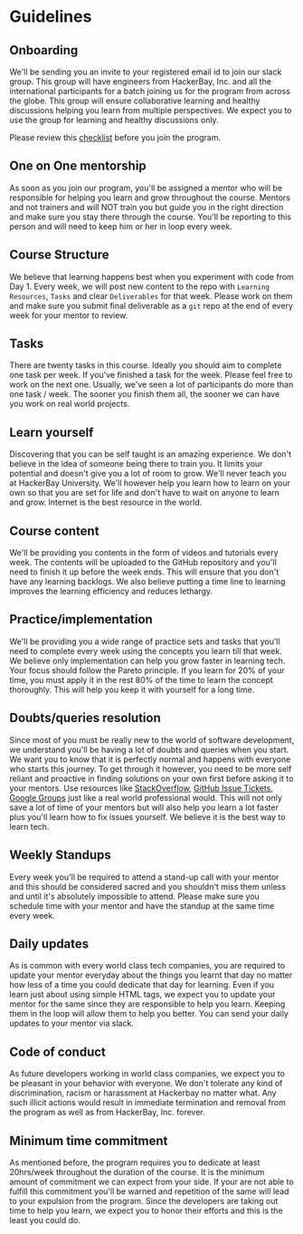 # Guidelines

## Onboarding

We'll be sending you an invite to your registered email id to join our slack group. This group will have engineers from HackerBay, Inc. and all the international participants for a batch joining us for the program from across the globe. This group will ensure collaborative learning and healthy discussions helping you learn from multiple perspectives. We expect you to use the group for learning and healthy discussions only.

Please review this [checklist](/checklist/README.md) before you join the program. 

## One on One mentorship

As soon as you join our program, you'll be assigned a mentor who will be responsible for helping you learn and grow throughout the course. Mentors and not trainers and will NOT train you but guide you in the right direction and make sure you stay there through the course. You'll be reporting to this person and will need to keep him or her in loop every week. 

## Course Structure

We believe that learning happens best when you experiment with code from Day 1. Every week, we will post new content to the repo with `Learning Resources`, `Tasks` and clear `Deliverables` for that week. Please work on them and make sure you submit final deliverable as a `git` repo at the end of every week for your mentor to review. 

## Tasks

There are twenty tasks in this course. Ideally you should aim to complete one task per week. If you've finished a task for the week. Please feel free to work on the next one. Usually, we've seen a lot of participants do more than one task / week. The sooner you finish them all, the sooner we can have you work on real world projects. 

## Learn yourself

Discovering that you can be self taught is an amazing experience. We don't believe in the idea of someone being there to train you. It limits your potential and doesn't give you a lot of room to grow. We'll never teach you at HackerBay University. We'll however help you learn how to learn on your own so that you are set for life and don't have to wait on anyone to learn and grow. Internet is the best resource in the world.

## Course content

We'll be providing you contents in the form of videos and tutorials every week. The contents will be uploaded to the GitHub repository and you'll need to finish it up before the week ends. This will ensure that you don't have any learning backlogs. We also believe putting a time line to learning improves the learning efficiency and reduces lethargy.

## Practice/implementation

We'll be providing you a wide range of practice sets and tasks that you'll need to complete every week using the concepts you learn till that week. We believe only implementation can help you grow faster in learning tech. Your focus should follow the Pareto principle. If you learn for 20% of your time, you must apply it in the rest 80% of the time to learn the concept thoroughly. This will help you keep it with yourself for a long time.

## Doubts/queries resolution

Since most of you must be really new to the world of software development, we understand you'll be having a lot of doubts and queries when you start. We want you to know that it is perfectly normal and happens with everyone who starts this journey. To get through it however, you need to be more self reliant and proactive in finding solutions on your own first before asking it to your mentors. Use resources like [StackOverflow](https://stackoverflow.com), [GitHub Issue Tickets](https://guides.github.com/features/issues/), [Google Groups](https://groups.google.com/) just like a real world professional would. This will not only save a lot of time of your mentors but will also help you learn a lot faster plus you'll learn how to fix issues yourself. We believe it is the best way to learn tech.

## Weekly Standups

Every week you'll be required to attend a stand-up call with your mentor and this should be considered sacred and you shouldn't miss them unless and until it's absolutely impossible to attend. Please make sure you schedule time with your mentor and have the standup at the same time every week.

## Daily updates

As is common with every world class tech companies, you are required to update your mentor everyday about the things you learnt that day no matter how less of a time you could dedicate that day for learning. Even if you learn just about using simple HTML tags, we expect you to update your mentor for the same since they are responsible to help you learn. Keeping them in the loop will allow them to help you better. You can send your daily updates to your mentor via slack.

## Code of conduct

As future developers working in world class companies, we expect you to be pleasant in your behavior with everyone.  We don't tolerate any kind of discrimination, racism or harassment at Hackerbay no matter what. Any such illicit actions would result in immediate termination and removal from the program as well as from HackerBay, Inc. forever.

## Minimum time commitment

As mentioned before, the program requires you to dedicate at least 20hrs/week throughout the duration of the course. It is the minimum amount of commitment we can expect from your side. If your are not able to fulfill this commitment you'll be warned and repetition of the same will lead to your expulsion from the program. Since the developers are taking out time to help you learn, we expect you to honor their efforts and this is the least you could do. 





